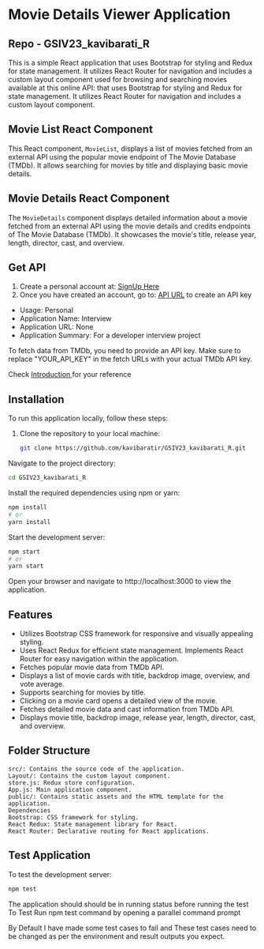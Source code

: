
# Movie Details Viewer Application
## Repo - GSIV23_kavibarati_R 

This is a simple React application that uses Bootstrap for styling and Redux for state management. It utilizes React Router for navigation and includes a custom layout component used for browsing and searching movies available at this online API: that uses Bootstrap for styling and Redux for state management. It utilizes React Router for navigation and includes a custom layout component.


## Movie List React Component

This React component, `MovieList`, displays a list of movies fetched from an external API using the popular movie endpoint of The Movie Database (TMDb). It allows searching for movies by title and displaying basic movie details.

## Movie Details React Component

The `MovieDetails` component displays detailed information about a movie fetched from an external API using the movie details and credits endpoints of The Movie Database (TMDb). It showcases the movie's title, release year, length, director, cast, and overview.

## Get API

1. Create a personal account at: [SignUp Here](https://www.themoviedb.org/account/signup)
2. Once you have created an account, go to:
[API URL](https://www.themoviedb.org/settings/api) to create an API key
- Usage: Personal
- Application Name: Interview
- Application URL: None
- Application Summary: For a developer interview project

To fetch data from TMDb, you need to provide an API key. Make sure to replace "YOUR_API_KEY" in the fetch URLs with your actual TMDb API key.

Check [Introduction ](https://developers.themoviedb.org/3/gettingstarted/introduction.) for your reference 


## Installation

To run this application locally, follow these steps:

1. Clone the repository to your local machine:

   ```bash
   git clone https://github.com/kavibaratir/GSIV23_kavibarati_R.git

Navigate to the project directory:

 ```bash
 cd GSIV23_kavibarati_R
 ```

Install the required dependencies using npm or yarn:

 ```bash
 npm install
# or
 yarn install
```
Start the development server:

```bash
npm start
# or
yarn start
```

Open your browser and navigate to http://localhost:3000 to view the application.

## Features
- Utilizes Bootstrap CSS framework for responsive and visually appealing styling.
- Uses React Redux for efficient state management.
Implements React Router for easy navigation within the application.
- Fetches popular movie data from TMDb API.
- Displays a list of movie cards with title, backdrop image, overview, and vote average.
- Supports searching for movies by title.
- Clicking on a movie card opens a detailed view of the movie.
- Fetches detailed movie data and cast information from TMDb API.
- Displays movie title, backdrop image, release year, length, director, cast, and overview.


## Folder Structure
    src/: Contains the source code of the application.
    Layout/: Contains the custom layout component.
    store.js: Redux store configuration.
    App.js: Main application component.
    public/: Contains static assets and the HTML template for the application.
    Dependencies
    Bootstrap: CSS framework for styling.
    React Redux: State management library for React.
    React Router: Declarative routing for React applications.

## Test Application

To test the development server:

```bash
npm test
```
The application should should be in running status before running the test
To Test  Run npm test command by opening a parallel command prompt

By Default I have made some test cases to fail and These test cases need to be changed as per the environment and 
result outputs you expect.



